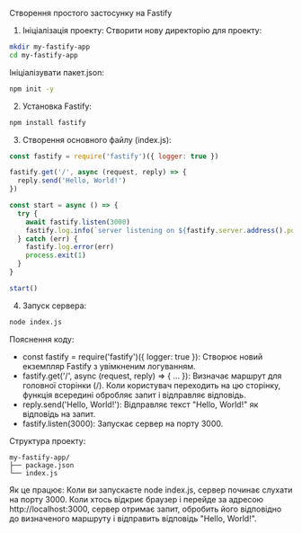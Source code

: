Створення простого застосунку на Fastify

1. Ініціалізація проекту:
Створити нову директорію для проекту:
```Bash
mkdir my-fastify-app
cd my-fastify-app
```

Ініціалізувати пакет.json:
```Bash
npm init -y
```

2. Установка Fastify:
```Bash
npm install fastify
```

3. Створення основного файлу (index.js):
```JavaScript
const fastify = require('fastify')({ logger: true })

fastify.get('/', async (request, reply) => {
  reply.send('Hello, World!')
})

const start = async () => {
  try {
    await fastify.listen(3000)
    fastify.log.info(`server listening on ${fastify.server.address().port}`)
  } catch (err) {
    fastify.log.error(err)
    process.exit(1)
  }
}

start()
```

4. Запуск сервера:
```Bash
node index.js
```

Пояснення коду:
- const fastify = require('fastify')({ logger: true }): Створює новий екземпляр Fastify з увімкненим логуванням.
- fastify.get('/', async (request, reply) => { ... }): Визначає маршрут для головної сторінки (/). Коли користувач переходить на цю сторінку, функція всередині обробляє запит і відправляє відповідь.
- reply.send('Hello, World!'): Відправляє текст "Hello, World!" як відповідь на запит.
- fastify.listen(3000): Запускає сервер на порту 3000.

Структура проекту:
```text
my-fastify-app/
├── package.json
└── index.js
```

Як це працює:
Коли ви запускаєте node index.js, сервер починає слухати на порту 3000. Коли хтось відкриє браузер і перейде за адресою http://localhost:3000, сервер отримає запит, обробить його відповідно до визначеного маршруту і відправить відповідь "Hello, World!".

